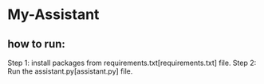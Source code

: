 # My-Assistant

## how to run:

Step 1: install packages from requirements.txt[requirements.txt] file.
Step 2: Run the assistant.py[assistant.py] file.